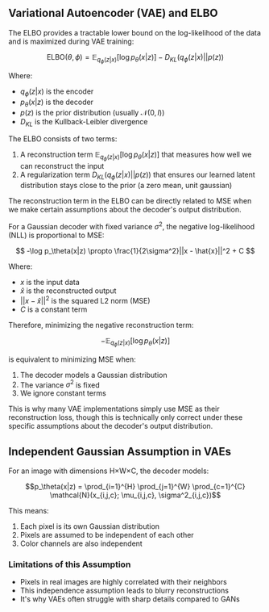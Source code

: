 ## Variational Autoencoder (VAE) and ELBO

The ELBO provides a tractable lower bound on the log-likelihood of the data and is maximized during VAE training:

$$
\text{ELBO}(\theta, \phi) = \mathbb{E}_{q_\phi(z|x)} [\log p_\theta(x|z)] - D_{KL}(q_\phi(z|x) || p(z))
$$

Where:
- $q_\phi(z|x)$ is the encoder
- $p_\theta(x|z)$ is the decoder
- $p(z)$ is the prior distribution (usually $\mathcal{N}(0,I)$)
- $D_{KL}$ is the Kullback-Leibler divergence

The ELBO consists of two terms:
1. A reconstruction term $\mathbb{E}_{q_\phi(z|x)} [\log p_\theta(x|z)]$ that measures how well we can reconstruct the input
2. A regularization term $D_{KL}(q_\phi(z|x) || p(z))$ that ensures our learned latent distribution stays close to the prior (a zero mean, unit gaussian)

The reconstruction term in the ELBO can be directly related to MSE when we make certain assumptions about the decoder's output distribution. 

For a Gaussian decoder with fixed variance $\sigma^2$, the negative log-likelihood (NLL) is proportional to MSE:

$$
-\log p_\theta(x|z) \propto \frac{1}{2\sigma^2}||x - \hat{x}||^2 + C
$$

Where:
- $x$ is the input data
- $\hat{x}$ is the reconstructed output
- $||x - \hat{x}||^2$ is the squared L2 norm (MSE)
- $C$ is a constant term

Therefore, minimizing the negative reconstruction term:

$$
-\mathbb{E}_{q_\phi(z|x)} [\log p_\theta(x|z)]
$$

is equivalent to minimizing MSE when:
1. The decoder models a Gaussian distribution
2. The variance $\sigma^2$ is fixed
3. We ignore constant terms

This is why many VAE implementations simply use MSE as their reconstruction loss, though this is technically only correct under these specific assumptions about the decoder's output distribution.

## Independent Gaussian Assumption in VAEs

For an image with dimensions H×W×C, the decoder models:

$$p_\theta(x|z) = \prod_{i=1}^{H} \prod_{j=1}^{W} \prod_{c=1}^{C} \mathcal{N}(x_{i,j,c}; \mu_{i,j,c}, \sigma^2_{i,j,c})$$

This means:
1. Each pixel is its own Gaussian distribution
2. Pixels are assumed to be independent of each other
3. Color channels are also independent

### Limitations of this Assumption
- Pixels in real images are highly correlated with their neighbors
- This independence assumption leads to blurry reconstructions
- It's why VAEs often struggle with sharp details compared to GANs
